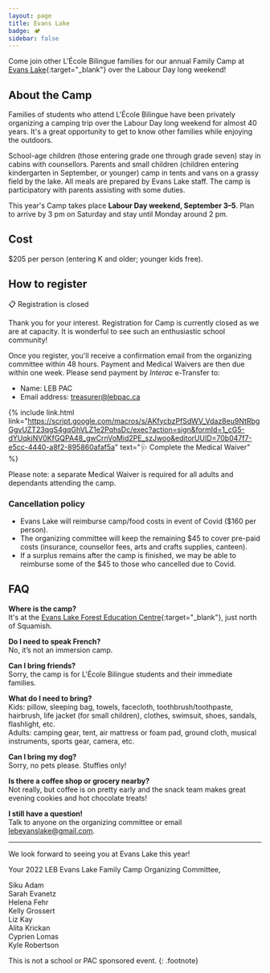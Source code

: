 ```yaml
---
layout: page
title: Evans Lake
badge: 🏕
sidebar: false
---
```


Come join other L'École Bilingue families for our annual Family Camp at [Evans Lake](https://evanslake.com/){:target="_blank"} over the Labour Day long weekend!

## About the Camp

Families of students who attend L'École Bilingue have been privately organizing a camping trip over the Labour Day long weekend for almost 40 years. It's a great opportunity to get to know other families while enjoying the outdoors.

School-age children (those entering grade one through grade seven) stay in cabins with counsellors. Parents and small children (children entering kindergarten in September, or younger) camp in tents and vans on a grassy field by the lake. All meals are prepared by Evans Lake staff. The camp is participatory with parents assisting with some duties.

This year's Camp takes place **Labour Day weekend, September 3–5**. Plan to arrive by 3 pm on Saturday and stay until Monday around 2 pm.

## Cost

$205 per person (entering K and older; younger kids free).

## How to register 

<div class="message message-icon">
  📋 Registration is closed
</div>

<div class="message-highlight">
  <p>Thank you for your interest. Registration for Camp is currently closed as we are at capacity. It is wonderful to see such an enthusiastic school community!</p>
</div>

Once you register, you'll receive a confirmation email from the organizing committee within 48 hours. Payment and Medical Waivers are then due within one week. Please send payment by _Interac_ e-Transfer to:

*	Name: LEB PAC
*	Email address: treasurer@lebpac.ca

{% include link.html link="https://script.google.com/macros/s/AKfycbzPfSdWV_Vdaz8eu9NtRbgGgvUZT23qgS4gqGhVLZ1e2PqhsDc/exec?action=sign&formId=1_cG5-dYUqkjNV0KfGQPA48_gwCrnVoMid2PE_szJwoo&editorUUID=70b047f7-e5cc-4440-a8f2-895860afaf5a" text="🩺 Complete the Medical Waiver" %}

Please note: a separate Medical Waiver is required for all adults and dependants attending the camp.

### Cancellation policy

*	Evans Lake will reimburse camp/food costs in event of Covid ($160 per person).
*	The organizing committee will keep the remaining $45 to cover pre-paid costs (insurance, counsellor fees, arts and crafts supplies, canteen).
*	If a surplus remains after the camp is finished, we may be able to reimburse some of the $45 to those who cancelled due to Covid.

## FAQ

**Where is the camp?**  
It's at the [Evans Lake Forest Education Centre](https://goo.gl/maps/eU2bzYBFbjybUhtz7){:target="_blank"}, just north of Squamish.

**Do I need to speak French?**  
No, it’s not an immersion camp.

**Can I bring friends?**  
Sorry, the camp is for L'École Bilingue students and their immediate families.

**What do I need to bring?**  
Kids: pillow, sleeping bag, towels, facecloth, toothbrush/toothpaste, hairbrush, life jacket (for small children), clothes, swimsuit, shoes, sandals, flashlight, etc.  
Adults: camping gear, tent, air mattress or foam pad, ground cloth, musical instruments, sports gear, camera, etc.

**Can I bring my dog?**  
Sorry, no pets please. Stuffies only!

**Is there a coffee shop or grocery nearby?**  
Not really, but coffee is on pretty early and the snack team makes great evening cookies and hot chocolate treats!

**I still have a question!**  
Talk to anyone on the organizing committee or email [lebevanslake@gmail.com](mailto:lebevanslake@gmail.com).

---

We look forward to seeing you at Evans Lake this year!

Your 2022 LEB Evans Lake Family Camp Organizing Committee,

Siku Adam  
Sarah Evanetz  
Helena Fehr  
Kelly Grossert  
Liz Kay  
Alita Krickan  
Cyprien Lomas  
Kyle Robertson

This is not a school or PAC sponsored event.
{: .footnote}